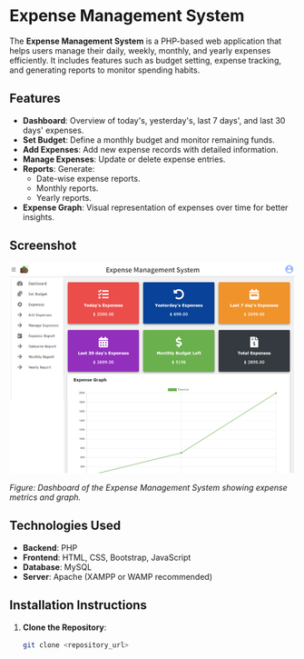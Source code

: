 # Expense Management System

The **Expense Management System** is a PHP-based web application that helps users manage their daily, weekly, monthly, and yearly expenses efficiently. It includes features such as budget setting, expense tracking, and generating reports to monitor spending habits.

## Features
- **Dashboard**: Overview of today's, yesterday's, last 7 days', and last 30 days' expenses.
- **Set Budget**: Define a monthly budget and monitor remaining funds.
- **Add Expenses**: Add new expense records with detailed information.
- **Manage Expenses**: Update or delete expense entries.
- **Reports**: Generate:
  - Date-wise expense reports.
  - Monthly reports.
  - Yearly reports.
- **Expense Graph**: Visual representation of expenses over time for better insights.

## Screenshot
![Expense Management System Dashboard](https://github.com/akashgh003/Expense-management-system/blob/main/Code-Astro-Expense-Management-PHP_Thumbnail.jpg)

*Figure: Dashboard of the Expense Management System showing expense metrics and graph.*

## Technologies Used
- **Backend**: PHP
- **Frontend**: HTML, CSS, Bootstrap, JavaScript
- **Database**: MySQL
- **Server**: Apache (XAMPP or WAMP recommended)

## Installation Instructions
1. **Clone the Repository**:
   ```bash
   git clone <repository_url>
